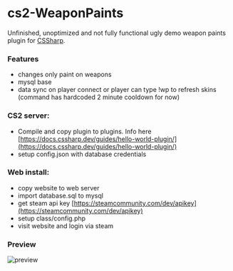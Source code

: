 # cs2-WeaponPaints

Unfinished, unoptimized and not fully functional ugly demo weapon paints plugin for [CSSharp](https://docs.cssharp.dev/).

### Features
- changes only paint on weapons
- mysql base
- data sync on player connect or player can type !wp to refresh skins (command has hardcoded 2 minute cooldown for now)

### CS2 server:
- Compile and copy plugin to plugins. Info here [https://docs.cssharp.dev/guides/hello-world-plugin/](https://docs.cssharp.dev/guides/hello-world-plugin/)
- setup config.json with database credentials

### Web install:
- copy website to web server
- import database.sql to mysql
- get steam api key [https://steamcommunity.com/dev/apikey](https://steamcommunity.com/dev/apikey)
- setup class/config.php
- visit website and login via steam

### Preview
![preview](https://github.com/Nereziel/cs2-WeaponPaints/blob/main/website/preview.png?raw=true)
